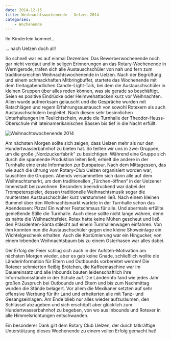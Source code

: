 ```yaml
---
date: 2014-12-15
title: Weihnachtswochenende - Uelzen 2014
categories: 
    - Wochenende
---
```

 
Ihr Kinderlein kommet…

… nach Uelzen doch all!

So schnell war es auf einmal Dezember. Das Bewerberwochenende noch gar nicht
verdaut und in seligen Erinnerungen an das Rotary-Wochenende in Wernigerode,
trafen sich alle Austauschschüler von nah und fern zum traditionsreichen
Weihnachtswochenende in Uelzen. Nach der Begrüßung und einem schmackhaften
Mitbringbuffet, startete das Wochenende mit dem freitagabendlichen
Candle-Light-Talk, bei dem die Austauschschüler in kleinen Gruppen über alles
reden können, was sie gerade so beschäftigt. Seien es positive Eindrücke oder
Heimwehattacken kurz vor Weihnachten. Allen wurde aufmerksam gelauscht und die
Gespräche wurden mit Ratschlägen und regem Erfahrungsaustausch von sowohl
Rotexern als auch Austauschschülern begleitet. Nach diesen sehr besinnlichen
Unterhaltungen im Teelichtschein, wurde die Turnhalle der
Theodor-Heuss-Oberschule mit lateinamerikanischen Bässen bis tief in die Nacht
erfüllt.

![Weihnachtswochenende 2014](/img/2014-uelzen.jpg)

Am nächsten Morgen sollte sich zeigen, dass Uelzen mehr als nur den
Hundertwasserbahnhof zu bieten hat. So teilten wir uns in zwei Gruppen, um die
große „Nordzuckerfabrik“ zu besichtigen. Während eine Gruppe sich durch die
spannende Produktion leiten ließ, erhielt die andere in der Turnhalle eine erste
Information zur Europatour. Nach dem Mittagessen, das wie auch die ührung vom
Rotary-Club Uelzen organisiert worden war, tauschten die Gruppen. Abends
versammelten sich dann alle auf dem Weihnachtsmarkt, um dem traditionellen
„Türchen-öffnen“ in der Uelzener Innenstadt beizuwohnen. Besonders beeindruckend
war dabei der Trompetenspieler, dessen traditionelle Weihnachtsmusik sogar die
muntersten Austauschschüler kurz verstummen ließ. Nach einem kleinen Bummel über
den Weihnachtsmarkt wartete in der Turnhalle schon das Abendessen: Pizza! Ein
wahrer Festschmaus für alle. Und abermals erfüllte genießende Stille die
Turnhalle. Auch diese sollte nicht lange währen, denn es nahte die
Weihnachtsfeier. Rotex hatte keine Mühen gescheut und ließ den Präsidenten-Santa
stilecht auf einem Turnhallenwagen einfahren. Von ihm konnten nun die
Austauschschüler gegen eine kleine Showeinlage ein Wichtelgeschenk erhalten.
Auch die Kostümierung war ein Hingucker, von einem lebenden Weihnachtsbaum bis
zu einem Osterhasen war alles dabei. 

Der Erfolg der Feier schlug sich auch in der Aufsteh-Motivation am nächsten
Morgen wieder, aber es gab keine Gnade, schließlich wollte die Länderinformation
für Eltern und Outbounds vorbereitet werden! Die Rotexer schmierten fleißig
Brötchen, die Kaffeemaschine war im Dauereinsatz und alle Inbounds bauten
leidenschaftlich ihre Informationsstände in der Schule auf. Die Länderinfo fand
wie jedes Jahr großen Zuspruch bei Outbounds und Eltern und bis zum Nachmittag
wurden die Stände belagert. Vor allem die Mexikaner setzten auf sehr offensive
Werbung für ihr Land und erheiterten alle mit Tanz- und Gesangseinlagen. Am Ende
blieb nur alles wieder aufzuräumen, den Schlüssel abzugeben und sich erschöpft
aber glücklich zum Hundertwasserbahnhof zu begeben, von wo aus Inbounds und
Rotexer in alle Himmelsrichtungen entschwanden. 

Ein besonderer Dank gilt dem Rotary Club Uelzen, der durch tatkräftige
Unterstützung dieses Wochenende zu einem vollen Erfolg gemacht hat!